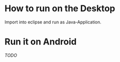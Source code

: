 How to run on the Desktop
=========================

Import into eclipse and run as Java-Application.

Run it on Android
=================
*TODO*
